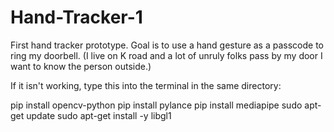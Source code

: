 # Hand-Tracker-1
First hand tracker prototype. Goal is to use a hand gesture as a passcode to ring my doorbell. (I live on K road and a lot of unruly folks pass by my door I want to know the person outside.)

If it isn't working, type this into the terminal in the same directory:

pip install opencv-python
pip install pylance
pip install mediapipe
sudo apt-get update
sudo apt-get install -y libgl1
